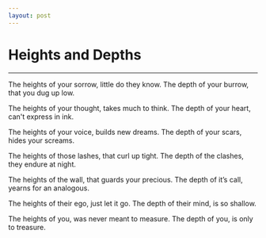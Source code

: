 ```yaml
---
layout: post
---
```

# Heights and Depths

---

The heights of your sorrow,
little do they know.
The depth of your burrow,
that you dug up low.

The heights of your thought,
takes much to think.
The depth of your heart,
can't express in ink.

The heights of your voice,
builds new dreams.
The depth of your scars,
hides your screams.

The heights of those lashes,
that curl up tight.
The depth of the clashes,
they endure at night.

The heights of the wall,
that guards your precious.
The depth of it’s call,
yearns for an analogous.

The heights of their ego,
just let it go.
The depth of their mind,
is so shallow.

The heights of you,
was never meant to measure.
The depth of you,
is only to treasure.




